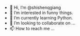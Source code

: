 - 👋 Hi, I’m @shishenqgiang
- 👀 I’m interested in funny things.
- 🌱 I’m currently learning Python.
- 💞️ I’m looking to collaborate on ...
- 📫 How to reach me ...

<!---
shishenqgiang/shishenqgiang is a ✨ special ✨ repository because its `README.md` (this file) appears on your GitHub profile.
You can click the Preview link to take a look at your changes.
--->
